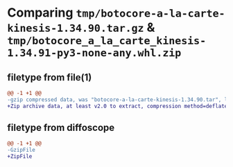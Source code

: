 # Comparing `tmp/botocore-a-la-carte-kinesis-1.34.90.tar.gz` & `tmp/botocore_a_la_carte_kinesis-1.34.91-py3-none-any.whl.zip`

## filetype from file(1)

```diff
@@ -1 +1 @@
-gzip compressed data, was "botocore-a-la-carte-kinesis-1.34.90.tar", last modified: Wed Apr 24 01:02:13 2024, max compression
+Zip archive data, at least v2.0 to extract, compression method=deflate
```

## filetype from diffoscope

```diff
@@ -1 +1 @@
-GzipFile
+ZipFile
```

